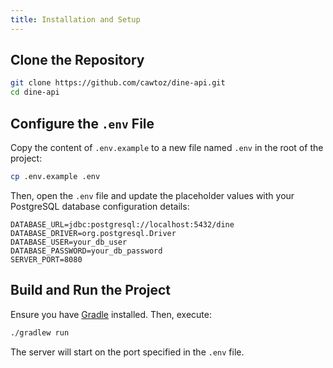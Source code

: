 ```yaml
---
title: Installation and Setup
---
```


## Clone the Repository
```bash
git clone https://github.com/cawtoz/dine-api.git
cd dine-api
```

## Configure the `.env` File
Copy the content of `.env.example` to a new file named `.env` in the root of the project:
```bash
cp .env.example .env
```
Then, open the `.env` file and update the placeholder values with your PostgreSQL database configuration details:
```env
DATABASE_URL=jdbc:postgresql://localhost:5432/dine
DATABASE_DRIVER=org.postgresql.Driver
DATABASE_USER=your_db_user
DATABASE_PASSWORD=your_db_password
SERVER_PORT=8080
```

## Build and Run the Project
Ensure you have [Gradle](https://gradle.org/install/) installed. Then, execute:
```bash
./gradlew run
```
The server will start on the port specified in the `.env` file.
